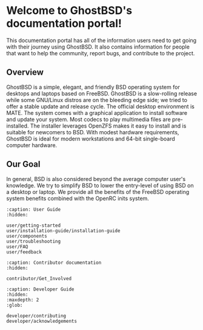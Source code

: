 Welcome to GhostBSD's documentation portal!
===========================================

This documentation portal has all of the information users need to get going with their journey using GhostBSD. It also contains information for people that want to help the community, report bugs, and contribute to the project.

## Overview

GhostBSD is a simple, elegant, and friendly BSD operating system for desktops and laptops based on FreeBSD. GhostBSD is a slow-rolling release while some GNU/Linux distros are on the bleeding edge side; we tried to offer a stable update and release cycle. The official desktop environment is MATE. The system comes with a graphical application to install software and update your system. Most codecs to play multimedia files are pre-installed. The installer leverages OpenZFS makes it easy to install and is suitable for newcomers to BSD. With modest hardware requirements, GhostBSD is ideal for modern workstations and 64-bit single-board computer hardware.

## Our Goal

In general, BSD is also considered beyond the average computer user's knowledge. We try to simplify BSD to lower the entry-level of using BSD on a desktop or laptop. We provide all the benefits of the FreeBSD operating system benefits combined with the OpenRC inits system.


```{toctree}
:caption: User Guide
:hidden:

user/getting-started
user/installation-guide/installation-guide
user/components
user/troubleshooting
user/FAQ
user/feedback
```


```{toctree}
:caption: Contributor documentation
:hidden:

contributor/Get_Involved
```

```{toctree}
:caption: Developer Guide
:hidden:
:maxdepth: 2
:glob:

developer/contributing
developer/acknowledgements
```
